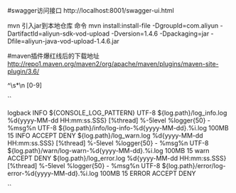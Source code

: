 
#swagger访问接口
http://localhost:8001/swagger-ui.html

mvn 引入jar到本地仓库 命令
mvn install:install-file -DgroupId=com.aliyun -DartifactId=aliyun-sdk-vod-upload -Dversion=1.4.6 -Dpackaging=jar -Dfile=aliyun-java-vod-upload-1.4.6.jar

#maven插件爆红线后的下载地址
http://repo1.maven.org/maven2/org/apache/maven/plugins/maven-site-plugin/3.6/

^\s*\n  [0-9]

``
<?xml version="1.0" encoding="UTF-8"?>
<configuration scan="true" scanPeriod="10 seconds">
    <!-- 日志级别从低到高分为TRACE < DEBUG < INFO < WARN < ERROR < FATAL，如果设置为WARN，则低于WARN的信息都不会输出 -->
    <!-- scan:当此属性设置为true时，配置文件如果发生改变，将会被重新加载，默认值为true -->
    <!-- scanPeriod:设置监测配置文件是否有修改的时间间隔，如果没有给出时间单位，默认单位是毫秒。当scan为true时，此属性生效。默认的时间间隔为分钟。 -->
    <!-- debug:当此属性设置为true时，将打印出logback内部日志信息，实时查看logback运行状态。默认值为false。 -->
    <contextName>logback</contextName>
    <!-- name的值是变量的名称，value的值时变量定义的值。通过定义的值会被插入到logger上下文中。定义变量后，可以使“${}”来使用变量。 -->
    <property name="log.path" value="D:/guli_log/edu"/>
    <!-- 彩色日志 -->
    <!-- 配置格式变量：CONSOLE_LOG_PATTERN 彩色日志格式 -->
    <!-- magenta:洋红 -->
    <!-- boldMagenta:粗红-->
    <!-- cyan:青色 -->
    <!-- white:白色 -->
    <!-- magenta:洋红 -->
    <property name="CONSOLE_LOG_PATTERN"
              value="%yellow(%date{yyyy-MM-dd HH:mm:ss}) |%highlight(%-level) |%blue(%thread) |%blue(%file:%line)
    |%green(%logger) |%cyan(%msg%n)"/>
    <!--输出到控制台-->
    <appender name="CONSOLE" class="ch.qos.logback.core.ConsoleAppender">
        <!--此日志appender是为开发使用，只配置最底级别，控制台输出的日志级别是大于或等于此级别的日志信息-->
        <!-- 例如：如果此处配置了INFO级别，则后面其他位置即使配置了DEBUG级别的日志，也不会被输出 -->
        <filter class="ch.qos.logback.classic.filter.ThresholdFilter">
            <level>INFO</level>
        </filter>
        <encoder>
            <Pattern>${CONSOLE_LOG_PATTERN}</Pattern>
            <!-- 设置字符集 -->
            <charset>UTF-8</charset>
        </encoder>
    </appender>
    <!--输出到文件-->
    <!-- 时间滚动输出 level为 INFO 日志 -->
    <appender name="INFO_FILE" class="ch.qos.logback.core.rolling.RollingFileAppender">
        <!-- 正在记录的日志文件的路径及文件名 -->
        <file>${log.path}/log_info.log</file>
        <!--日志文件输出格式-->
        <encoder>
            <pattern>%d{yyyy-MM-dd HH:mm:ss.SSS} [%thread] %-5level %logger{50} - %msg%n</pattern>
            <charset>UTF-8</charset>
        </encoder>
        <!-- 日志记录器的滚动策略，按日期，按大小记录 -->
        <rollingPolicy class="ch.qos.logback.core.rolling.TimeBasedRollingPolicy">
            <!-- 每天日志归档路径以及格式 -->
            <fileNamePattern>${log.path}/info/log-info-%d{yyyy-MM-dd}.%i.log</fileNamePattern>
            <timeBasedFileNamingAndTriggeringPolicy class="ch.qos.logback.core.rolling.SizeAndTimeBasedFNATP">
                <maxFileSize>100MB</maxFileSize>
            </timeBasedFileNamingAndTriggeringPolicy>
            <!--日志文件保留天数-->
            <maxHistory>15</maxHistory>
        </rollingPolicy>
        <!-- 此日志文件只记录info级别的 -->
        <filter class="ch.qos.logback.classic.filter.LevelFilter">
            <level>INFO</level>
            <onMatch>ACCEPT</onMatch>
            <onMismatch>DENY</onMismatch>
        </filter>
    </appender>
    <!-- 时间滚动输出 level为 WARN 日志 -->
    <appender name="WARN_FILE" class="ch.qos.logback.core.rolling.RollingFileAppender">
        <!-- 正在记录的日志文件的路径及文件名 -->
        <file>${log.path}/log_warn.log</file>
        <!--日志文件输出格式-->
        <encoder>
            <pattern>%d{yyyy-MM-dd HH:mm:ss.SSS} [%thread] %-5level %logger{50} - %msg%n</pattern>
            <charset>UTF-8</charset> <!-- 此处设置字符集 -->
        </encoder>
        <!-- 日志记录器的滚动策略，按日期，按大小记录 -->
        <rollingPolicy class="ch.qos.logback.core.rolling.TimeBasedRollingPolicy">
            <fileNamePattern>${log.path}/warn/log-warn-%d{yyyy-MM-dd}.%i.log</fileNamePattern>
            <timeBasedFileNamingAndTriggeringPolicy class="ch.qos.logback.core.rolling.SizeAndTimeBasedFNATP">
                <maxFileSize>100MB</maxFileSize>
            </timeBasedFileNamingAndTriggeringPolicy>
            <!--日志文件保留天数-->
            <maxHistory>15</maxHistory>
        </rollingPolicy>
        <!-- 此日志文件只记录warn级别的 -->
        <filter class="ch.qos.logback.classic.filter.LevelFilter">
            <level>warn</level>
            <onMatch>ACCEPT</onMatch>
            <onMismatch>DENY</onMismatch>
        </filter>
    </appender>
    <!-- 时间滚动输出 level为 ERROR 日志 -->
    <appender name="ERROR_FILE" class="ch.qos.logback.core.rolling.RollingFileAppender">
        <!-- 正在记录的日志文件的路径及文件名 -->
        <file>${log.path}/log_error.log</file>
        <!--日志文件输出格式-->
        <encoder>
            <pattern>%d{yyyy-MM-dd HH:mm:ss.SSS} [%thread] %-5level %logger{50} - %msg%n</pattern>
            <charset>UTF-8</charset> <!-- 此处设置字符集 -->
        </encoder>
        <!-- 日志记录器的滚动策略，按日期，按大小记录 -->
        <rollingPolicy class="ch.qos.logback.core.rolling.TimeBasedRollingPolicy">
            <fileNamePattern>${log.path}/error/log-error-%d{yyyy-MM-dd}.%i.log</fileNamePattern>
            <timeBasedFileNamingAndTriggeringPolicy class="ch.qos.logback.core.rolling.SizeAndTimeBasedFNATP">
                <maxFileSize>100MB</maxFileSize>
            </timeBasedFileNamingAndTriggeringPolicy>
            <!--日志文件保留天数-->
            <maxHistory>15</maxHistory>
        </rollingPolicy>
        <!-- 此日志文件只记录ERROR级别的 -->
        <filter class="ch.qos.logback.classic.filter.LevelFilter">
            <level>ERROR</level>
            <onMatch>ACCEPT</onMatch>
            <onMismatch>DENY</onMismatch>
        </filter>
    </appender>
    <!--
        <logger>用来设置某一个包或者具体的某一个类的日志打印级别、以及指定<appender>。
        <logger>仅有一个name属性，
        一个可选的level和一个可选的addtivity属性。
        name:用来指定受此logger约束的某一个包或者具体的某一个类。
        level:用来设置打印级别，大小写无关：TRACE, DEBUG, INFO, WARN, ERROR, ALL 和 OFF，
              如果未设置此属性，那么当前logger将会继承上级的级别。
    -->
    <!--
        使用mybatis的时候，sql语句是debug下才会打印，而这里我们只配置了info，所以想要查看sql语句的话，有以下两种操作：
        第一种把<root level="INFO">改成<root level="DEBUG">这样就会打印sql，不过这样日志那边会出现很多其他消息
        第二种就是单独给mapper下目录配置DEBUG模式，代码如下，这样配置sql语句会打印，其他还是正常DEBUG级别：
     -->
    <!--开发环境:打印控制台-->
    <springProfile name="dev">
        <!--可以输出项目中的debug日志，包括mybatis的sql日志-->
        <logger name="com.guli" level="INFO"/>
        <!--
            root节点是必选节点，用来指定最基础的日志输出级别，只有一个level属性
            level:用来设置打印级别，大小写无关：TRACE, DEBUG, INFO, WARN, ERROR, ALL 和 OFF，默认是DEBUG
            可以包含零个或多个appender元素。
        -->
        <root level="INFO">
            <appender-ref ref="CONSOLE"/>
            <appender-ref ref="INFO_FILE"/>
            <appender-ref ref="WARN_FILE"/>
            <appender-ref ref="ERROR_FILE"/>
        </root>
    </springProfile>
    <!--生产环境:输出到文件-->
    <springProfile name="pro">
        <root level="INFO">
            <appender-ref ref="CONSOLE"/>
            <appender-ref ref="DEBUG_FILE"/>
            <appender-ref ref="INFO_FILE"/>
            <appender-ref ref="ERROR_FILE"/>
            <appender-ref ref="WARN_FILE"/>
        </root>
    </springProfile>
</configuration>

``